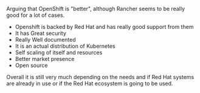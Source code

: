 Arguing that OpenShift is "better", although Rancher seems to be really good for a lot of cases.

* Openshift is backed by Red Hat and has really good support from them
* It has Great security
* Really Well documented
* It is an actual distribution of Kubernetes
* Self scaling of itself and resources
* Better market presence
* Open source

Overall it is still very much depending on the needs and if Red Hat systems are already in use or if the Red Hat ecosystem is going to be used.